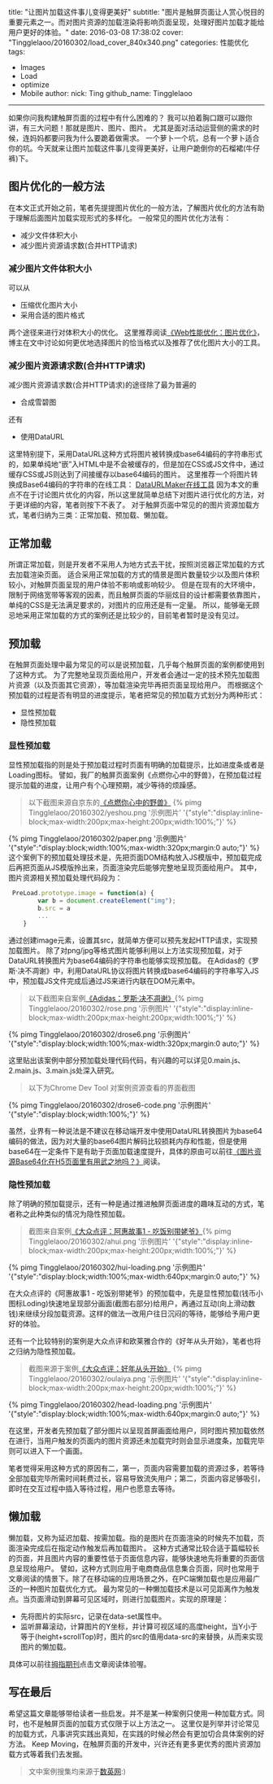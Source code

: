 title: "让图片加载这件事儿变得更美好"
subtitle: "图片是触屏页面让人赏心悦目的重要元素之一。而对图片资源的加载渲染将影响页面呈现，处理好图片加载才能给用户更好的体验。"
date: 2016-03-08 17:38:02
cover: "Tingglelaoo/20160302/load_cover_840x340.png"
categories: 性能优化
tags: 
 - Images
 - Load
 - optimize
 - Mobile
author:
	nick: Ting
	github_name: Tingglelaoo
---
如果你问我构建触屏页面的过程中有什么困难的？
我可以拍着胸口跟可以跟你讲，有三大问题！那就是图片、图片、图片。
尤其是面对活动运营侧的需求的时候，连妈妈都要问我为什么要跪着做需求。
一个萝卜一个坑，总有一个萝卜适合你的坑。今天就来让图片加载这件事儿变得更美好，让用户跪倒你的石榴裙(牛仔裤)下。
<!-- more -->
## 图片优化的一般方法
 在本文正式开始之前，笔者先提提图片优化的一般方法，了解图片优化的方法有助于理解后面图片加载实现形式的多样化。
 一般常见的图片优化方法有：
- 减少文件体积大小
- 减少图片资源请求数(合并HTTP请求)

### 减少图片文件体积大小
可以从
  - 压缩优化图片大小
  - 采用合适的图片格式

两个途径来进行对体积大小的优化。
这里推荐阅读[《Web性能优化：图片优化》](http://cabbit.me/web-image-optimization/)，博主在文中讨论如何更优地选择图片的恰当格式以及推荐了优化图片大小的工具。

### 减少图片资源请求数(合并HTTP请求)
减少图片资源请求数(合并HTTP请求)的途径除了最为普遍的
 - 合成雪碧图

还有
 - 使用DataURL

这里特别提下，采用DataURL这种方式将图片被转换成base64编码的字符串形式的，如果单纯地“嵌”入HTML中是不会被缓存的，但是加在CSS或JS文件中，通过缓存CSS或JS则达到了间接缓存以base64编码的图片。
这里推荐一个将图片转换成Base64编码的字符串的在线工具： [DataURLMaker在线工具](http://dataurl.net/#dataurlmaker)
因为本文的重点不在于讨论图片优化的内容，所以这里就简单总结下对图片进行优化的方法，对于更详细的内容，笔者则按下不表了。
对于触屏页面中常见的的图片资源加载方式，笔者归纳为三类：正常加载、预加载、懒加载。

## 正常加载
所谓正常加载，则是开发者不采用人为地方式去干扰，按照浏览器正常加载的方式去加载渲染页面。
适合采用正常加载的方式的情景是图片数量较少以及图片体积较小，对触屏页面呈现的用户体验不影响或影响较少。
但是在现有的大环境中，限制于网络宽带等客观的因素，而且触屏页面的华丽炫目的设计都需要依靠图片，单纯的CSS是无法满足要求的，对图片的应用还是有一定量。
所以，能够毫无顾忌地采用正常加载的方式的案例还是比较少的，目前笔者暂时是没有见过。

## 预加载
在触屏页面处理中最为常见的可以是说预加载，几乎每个触屏页面的案例都使用到了这种方式。
为了完整地呈现页面给用户，开发者会通过一定的技术预先加载图片资源（以及页面其它资源），等加载渲染完毕再把页面呈现给用户。
而根据这个预加载的过程是否有明显的进度提示，笔者把常见的预加载方式划分为两种形式：
- 显性预加载
- 隐性预加载

### 显性预加载
显性预加载指的则是处于预加载过程时页面有明确的加载提示，比如进度条或者是Loading图标。
譬如，我厂的触屏页面案例《点燃你心中的野兽》，在预加载过程提示加载的进度，让用户有个心理预期，减少等待的烦躁感。

>以下截图来源自京东的[《点燃你心中的野兽》](http://wqs.jd.com/promote/CH77/2015/paper/index.html)
{% pimg Tingglelaoo/20160302/yeshou.png '示例图片' '{"style":"display:inline-block;max-width:200px;max-height:200px;width:100%;"}' %}

{% pimg Tingglelaoo/20160302/paper.png '示例图片' '{"style":"display:block;width:100%;max-width:320px;margin:0 auto;"}' %}
这个案例下的预加载处理技术是，先把页面DOM结构放入JS模版中，预加载完成后再把页面从JS模版拎出来，页面渲染完后能够完整地呈现页面给用户。
其中，图片资源相关预加载处理代码段为：
```javascript
 PreLoad.prototype.image = function(a) {
        var b = document.createElement("img");
        b.src = a
        ...
    }

```

通过创建image元素，设置其src，就简单方便可以预先发起HTTP请求，实现预加载图片。
除了对png/jpg等格式图片能够利用以上方法实现预加载，对于DataURL转换图片为base64编码的字符串也能够实现预加载。
  在Adidas的《罗斯·决不凋谢》中，利用DataURL协议将图片转换成base64编码的字符串写入JS中，预加载JS文件完成后通过JS来进行内联在DOM元素中。
> 以下截图来自案例[《Adidas：罗斯·决不凋谢》](http://drose6.adidasevent.com/]){% pimg Tingglelaoo/20160302/rose.png '示例图片' '{"style":"display:inline-block;max-width:200px;max-height:200px;width:100%;"}' %}

{% pimg Tingglelaoo/20160302/drose6.png '示例图片' '{"style":"display:block;width:100%;max-width:320px;margin:0 auto;"}' %}

这里贴出该案例中部分预加载处理代码代码，有兴趣的可以详见0.main.js、2.main.js、3.main.js处深入研究。
> 以下为Chrome Dev Tool 对案例资源查看的界面截图

{% pimg Tingglelaoo/20160302/drose6-code.png '示例图片' '{"style":"display:block;width:100%;"}' %}

虽然，业界有一种说法是不建议在移动端开发中使用DataURL转换图片为base64编码的做法，因为对大量的base64图片解码比较损耗内存和性能，但是使用base64在一定条件下是有助于页面加载速度提升，具体的原由可以前往[《图片资源Base64化在H5页面里有用武之地吗？》](http://aotu.io/notes/2016/03/04/can-we-use-base64-in-h5-webapps/)阅读。
### 隐性预加载
除了明确的预加载提示，还有一种是通过推进触屏页面进度的趣味互动的方式，笔者称之此种类似的情况为隐性预加载。
  
> 截图来自案例[《大众点评：阿惠故事1 - 吃饭别带姥爷》](http://evt.dianping.com/market/20151207/){% pimg Tingglelaoo/20160302/ahui.png '示例图片' '{"style":"display:inline-block;max-width:200px;max-height:200px;width:100%;"}' %}

{% pimg Tingglelaoo/20160302/hui-loading.png '示例图片' '{"style":"display:block;width:100%;max-width:640px;margin:0 auto;"}' %}


在大众点评的《阿惠故事1 - 吃饭别带姥爷》的预加载中，先是显性预加载(钱币小图标Loding)快速地呈现部分画面(截图右部分)给用户，再通过互动(向上滑动数钱)来继续分段加载资源。这样的做法一改用户往日沉闷的等待，能够给予用户更好的体验。

还有一个比较特别的案例是大众点评和欧莱雅合作的《好年从头开始》，笔者也将之归纳为隐性预加载。
  
>截图来源于案例[《大众点评：好年从头开始》](http://evt.dianping.com/midas/160108-loreal/index.html)
{% pimg Tingglelaoo/20160302/oulaiya.png '示例图片' '{"style":"display:inline-block;max-width:200px;max-height:200px;width:100%;"}' %}

{% pimg Tingglelaoo/20160302/head-loading.png '示例图片' '{"style":"display:block;width:100%;max-width:640px;margin:0 auto;"}' %}


在这里，开发者先预加载了部分图片以呈现首屏画面给用户，同时图片预加载依然在进行，当用户触发的页面内的图片资源还未加载完时则会显示进度条，加载完毕则可以进入下一个画面。

笔者觉得采用这种方式的原因有二，第一，页面内容需要加载的资源过多，若等待全部加载完毕所需时间耗费过长，容易导致流失用户；第二，页面内容足够吸引，即时在交互过程中插入等待过程，用户也愿意去等待。
  
## 懒加载

懒加载，又称为延迟加载、按需加载。指的是图片在页面渲染的时候先不加载，页面渲染完成后在指定动作触发后再加载图片。
这种方式通常比较合适于篇幅较长的页面，并且图片内容的重要性低于页面信息内容，能够快速地先将重要的页面信息呈现给用户。
譬如，这种方式则应用于电商商品信息集合页面，同时也常用于文章阅读的情景下。除了在移动端的应用场景之外，在PC端懒加载也是应用最广泛的一种图片加载优化方式。
最为常见的一种懒加载技术是以可见距离作为触发点。当页面滑动到屏幕可见区域时，则进行加载图片。实现的原理是：
  - 先将图片的实际src，记录在data-set属性中。
  - 监听屏幕滚动，计算图片的Y坐标，并计算可视区域的高度height，当Y小于等于(height+scrollTop)时，图片的src的值用data-src的来替换，从而来实现图片的懒加载。

具体可以前往[拇指期刊](http://jdc.jd.com/h5/case/maga.html)点击文章阅读体验喔。

## 写在最后
  希望这篇文章能够带给读者一些启发。并不是某一种案例只使用一种加载方式。同时，也不是触屏页面的加载方式仅限于以上方法之一。
  这里仅是列举并讨论常见的加载方式，凡事讲究实践出真知，在实践的时候必然会有更加切合具体案例的好方法。
  Keep Moving，在触屏页面的开发中，兴许还有更多更优秀的图片资源加载方式等着我们去发掘。

>  文中案例搜集均来源于[数英网](http://www.digitaling.com/projects):)
